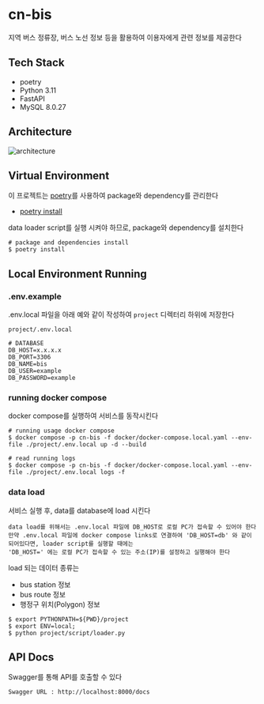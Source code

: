 # cn-bis

지역 버스 정류장, 버스 노선 정보 등을 활용하여 이용자에게 관련 정보를 제공한다

## Tech Stack

- poetry
- Python 3.11
- FastAPI
- MySQL 8.0.27

## Architecture
![architecture](https://github.com/jintaekimmm/cn-bis/assets/31076511/a84b1ce2-7f31-4bcf-87d0-affe1a48752e)


## Virtual Environment

이 프로젝트는 [poetry](https://python-poetry.org/docs/)를 사용하여 package와 dependency를 관리한다

- [poetry install](https://python-poetry.org/docs/#installation)

data loader script를 실행 시켜야 하므로, package와 dependency를 설치한다
```shell
# package and dependencies install
$ poetry install
```


## Local Environment Running

### .env.example

.env.local 파일을 아래 예와 같이 작성하여 `project` 디렉터리 하위에 저장한다

`project/.env.local `

```shell
# DATABASE
DB_HOST=x.x.x.x
DB_PORT=3306
DB_NAME=bis
DB_USER=example
DB_PASSWORD=example
```

### running docker compose

docker compose를 실행하여 서비스를 동작시킨다

```shell
# running usage docker compose
$ docker compose -p cn-bis -f docker/docker-compose.local.yaml --env-file ./project/.env.local up -d --build

# read running logs
$ docker compose -p cn-bis -f docker/docker-compose.local.yaml --env-file ./project/.env.local logs -f
```

### data load

서비스 실행 후, data를 database에 load 시킨다

```shell
data load를 위해서는 .env.local 파일에 DB_HOST로 로컬 PC가 접속할 수 있어야 한다
만약 .env.local 파일에 docker compose links로 연결하여 'DB_HOST=db' 와 같이 되어있다면, loader script를 실행할 때에는
'DB_HOST=' 에는 로컬 PC가 접속할 수 있는 주소(IP)를 설정하고 실행해야 한다
````

load 되는 데이터 종류는

 - bus station 정보
 - bus route 정보
 - 행정구 위치(Polygon) 정보

```shell
$ export PYTHONPATH=${PWD}/project
$ export ENV=local;
$ python project/script/loader.py
```

## API Docs

Swagger를 통해 API를 호출할 수 있다

```shell
Swagger URL : http://localhost:8000/docs
```
